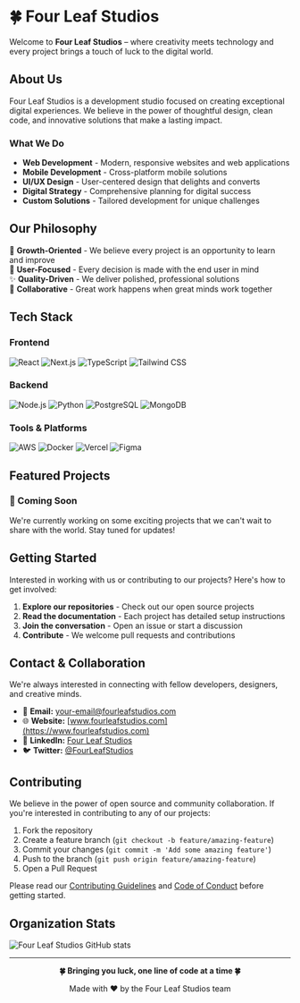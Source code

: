 # 🍀 Four Leaf Studios

Welcome to **Four Leaf Studios** – where creativity meets technology and every project brings a touch of luck to the digital world.

## About Us

Four Leaf Studios is a development studio focused on creating exceptional digital experiences. We believe in the power of thoughtful design, clean code, and innovative solutions that make a lasting impact.

### What We Do

- **Web Development** - Modern, responsive websites and web applications
- **Mobile Development** - Cross-platform mobile solutions
- **UI/UX Design** - User-centered design that delights and converts
- **Digital Strategy** - Comprehensive planning for digital success
- **Custom Solutions** - Tailored development for unique challenges

## Our Philosophy

🌱 **Growth-Oriented** - We believe every project is an opportunity to learn and improve  
🎯 **User-Focused** - Every decision is made with the end user in mind  
✨ **Quality-Driven** - We deliver polished, professional solutions  
🤝 **Collaborative** - Great work happens when great minds work together

## Tech Stack

### Frontend

![React](https://img.shields.io/badge/React-20232A?style=for-the-badge&logo=react&logoColor=61DAFB)
![Next.js](https://img.shields.io/badge/Next.js-000000?style=for-the-badge&logo=next.js&logoColor=white)
![TypeScript](https://img.shields.io/badge/TypeScript-007ACC?style=for-the-badge&logo=typescript&logoColor=white)
![Tailwind CSS](https://img.shields.io/badge/Tailwind_CSS-38B2AC?style=for-the-badge&logo=tailwind-css&logoColor=white)

### Backend

![Node.js](https://img.shields.io/badge/Node.js-43853D?style=for-the-badge&logo=node.js&logoColor=white)
![Python](https://img.shields.io/badge/Python-3776AB?style=for-the-badge&logo=python&logoColor=white)
![PostgreSQL](https://img.shields.io/badge/PostgreSQL-316192?style=for-the-badge&logo=postgresql&logoColor=white)
![MongoDB](https://img.shields.io/badge/MongoDB-4EA94B?style=for-the-badge&logo=mongodb&logoColor=white)

### Tools & Platforms

![AWS](https://img.shields.io/badge/AWS-232F3E?style=for-the-badge&logo=amazon-aws&logoColor=white)
![Docker](https://img.shields.io/badge/Docker-2496ED?style=for-the-badge&logo=docker&logoColor=white)
![Vercel](https://img.shields.io/badge/Vercel-000000?style=for-the-badge&logo=vercel&logoColor=white)
![Figma](https://img.shields.io/badge/Figma-F24E1E?style=for-the-badge&logo=figma&logoColor=white)

## Featured Projects

### 🌟 Coming Soon

We're currently working on some exciting projects that we can't wait to share with the world. Stay tuned for updates!

<!-- Example project structure - uncomment and customize when you have projects to showcase
### Project Name
Brief description of what this project does and why it's awesome.

**Tech Stack:** React, Node.js, PostgreSQL
**Live Demo:** [link-to-demo](https://example.com)
**Repository:** [link-to-repo](https://github.com/four-leaf-studios/project-name)

---
-->

## Getting Started

Interested in working with us or contributing to our projects? Here's how to get involved:

1. **Explore our repositories** - Check out our open source projects
2. **Read the documentation** - Each project has detailed setup instructions
3. **Join the conversation** - Open an issue or start a discussion
4. **Contribute** - We welcome pull requests and contributions

## Contact & Collaboration

We're always interested in connecting with fellow developers, designers, and creative minds.

- 📧 **Email:** [your-email@fourleafstudios.com](mailto:your-email@fourleafstudios.com)
- 🌐 **Website:** [www.fourleafstudios.com](https://www.fourleafstudios.com)
- 💼 **LinkedIn:** [Four Leaf Studios](https://linkedin.com/company/four-leaf-studios)
- 🐦 **Twitter:** [@FourLeafStudios](https://twitter.com/FourLeafStudios)

## Contributing

We believe in the power of open source and community collaboration. If you're interested in contributing to any of our projects:

1. Fork the repository
2. Create a feature branch (`git checkout -b feature/amazing-feature`)
3. Commit your changes (`git commit -m 'Add some amazing feature'`)
4. Push to the branch (`git push origin feature/amazing-feature`)
5. Open a Pull Request

Please read our [Contributing Guidelines](CONTRIBUTING.md) and [Code of Conduct](CODE_OF_CONDUCT.md) before getting started.

## Organization Stats

![Four Leaf Studios GitHub stats](https://github-readme-stats.vercel.app/api?username=four-leaf-studios&show_icons=true&theme=default)

---

<div align="center">
  <p><strong>🍀 Bringing you luck, one line of code at a time 🍀</strong></p>
  <p>Made with ❤️ by the Four Leaf Studios team</p>
</div>
